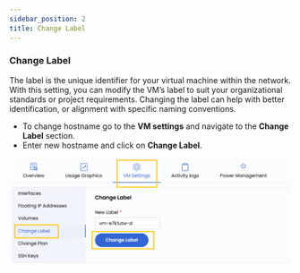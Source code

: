 ```yaml
---
sidebar_position: 2
title: Change Label
---
```


### **Change Label**

The label is the unique identifier for your virtual machine within the network. With this setting, you can modify the VM’s label to suit your organizational standards or project requirements. Changing the label can help with better identification, or alignment with specific naming conventions.

- To change hostname go to the **VM settings** and navigate to the **Change Label** section. 
- Enter new hostname and click on **Change Label**.

![alt text](../images/vmset-openstack-5.png)